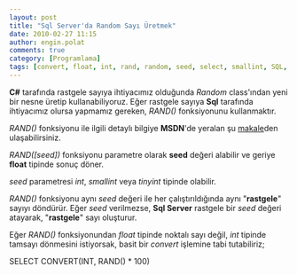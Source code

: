 ```yaml
---
layout: post
title: "Sql Server'da Random Sayı Üretmek"
date: 2010-02-27 11:15
author: engin.polat
comments: true
category: [Programlama]
tags: [convert, float, int, rand, random, seed, select, smallint, SQL, sql server, tinyint]
---
```

**C#** tarafında rastgele sayıya ihtiyacımız olduğunda *Random* class'ından yeni bir nesne üretip kullanabiliyoruz. Eğer rastgele sayıya **Sql** tarafında ihtiyacımız olursa yapmamız gereken, *RAND()* fonksiyonunu kullanmaktır.

*RAND()* fonksiyonu ile ilgili detaylı bilgiye **MSDN**'de yeralan şu <a title="MSDN: RAND()" href="http://msdn.microsoft.com/en-us/library/ms177610.aspx" target="_blank">makale</a>den ulaşabilirsiniz.

*RAND([seed])* fonksiyonu parametre olarak **seed** değeri alabilir ve geriye **float** tipinde sonuç döner.

*seed* parametresi *int*, *smallint* veya *tinyint* tipinde olabilir.

*RAND()* fonksiyonu aynı *seed* değeri ile her çalıştırıldığında aynı "**rastgele**" sayıyı döndürür. Eğer *seed* verilmezse, **Sql Server** rastgele bir *seed* değeri atayarak, "**rastgele**" sayı oluşturur.

Eğer *RAND()* fonksiyonundan *float* tipinde noktalı sayı değil, *int* tipinde tamsayı dönmesini istiyorsak, basit bir *convert* işlemine tabi tutabiliriz;


SELECT CONVERT(INT, RAND() * 100)


